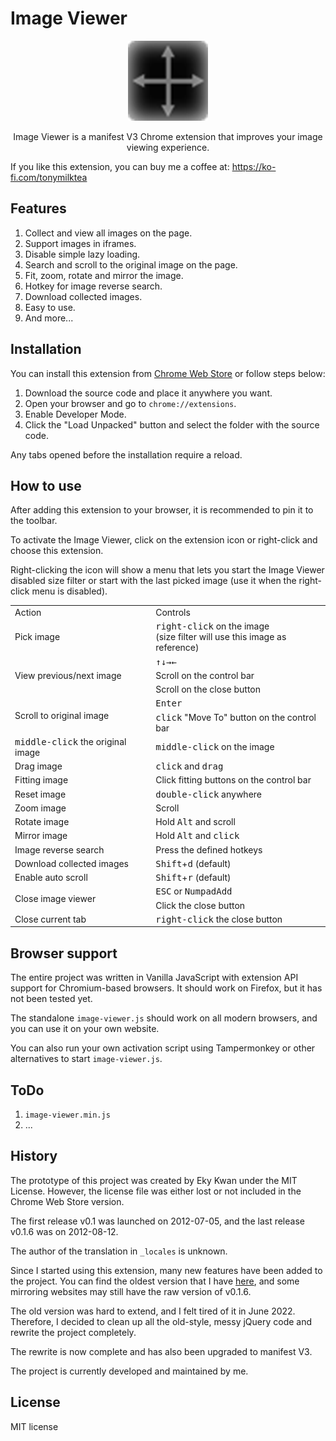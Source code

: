 # Image Viewer

<p align="center"><img src="icon/icon128.png"></p>
<p align="center">Image Viewer is a manifest V3 Chrome extension that  improves your image viewing experience.</p>

If you like this extension, you can buy me a coffee at:
https://ko-fi.com/tonymilktea

## Features

1. Collect and view all images on the page.
2. Support images in iframes.
3. Disable simple lazy loading.
4. Search and scroll to the original image on the page.
5. Fit, zoom, rotate and mirror the image.
6. Hotkey for image reverse search.
7. Download collected images.
8. Easy to use.
9. And more...

## Installation

You can install this extension from [Chrome Web Store](https://chrome.google.com/webstore/detail/image-viewer/ghdcoodfcolpdebbdhbgkbodbjololfl) or follow steps below:

1. Download the source code and place it anywhere you want.
2. Open your browser and go to `chrome://extensions`.
3. Enable Developer Mode.
4. Click the "Load Unpacked" button and select the folder with the source code.

Any tabs opened before the installation require a reload.

## How to use

After adding this extension to your browser, it is recommended to pin it to the toolbar.

To activate the Image Viewer, click on the extension icon or right-click and choose this extension.

Right-clicking the icon will show a menu that lets you start the Image Viewer disabled size filter or start with the last picked image (use it when the right-click menu is disabled).

<table>
  <tr>
    <td>Action</td>
    <td>Controls</td>
  </tr>
  <tr>
    <td>Pick image</td>
    <td><kbd>right-click</kbd> on the image<br>(size filter will use this image as reference)</td>
  </tr>
  <tr>
    <td rowspan="3">View previous/next image</td>
    <td><kbd>↑</kbd><kbd>↓</kbd><kbd>→</kbd><kbd>←</kbd></td>
  </tr>
  <tr>
    <td>Scroll on the control bar</td>
  </tr>
  <tr>
    <td>Scroll on the close button</td>
  </tr>
  <tr>
    <td rowspan="2">Scroll to original image</td>
    <td><kbd>Enter</kbd></td>
  </tr>
  <tr>
    <td><kbd>click</kbd> "Move To" button on the control bar</td>
  </tr>
  <tr>
    <td><kbd>middle-click</kbd> the original image</td>
    <td><kbd>middle-click</kbd> on the image</td>
  </tr>
  <tr>
    <td>Drag image</td>
    <td><kbd>click</kbd> and <kbd>drag</kbd></td>
  </tr>
  <tr>
    <td>Fitting image</td>
    <td>Click fitting buttons on the control bar</td>
  </tr>
  <tr>
    <td>Reset image</td>
    <td><kbd>double-click</kbd> anywhere</td>
  </tr>
  <tr>
    <td>Zoom image</td>
    <td>Scroll</td>
  </tr>
  <tr>
    <td>Rotate image</td>
    <td>Hold <kbd>Alt</kbd> and scroll</td>
  </tr>
  <tr>
    <td>Mirror image</td>
    <td>Hold <kbd>Alt</kbd> and <kbd>click</kbd></td>
  </tr>
  <tr>
    <td>Image reverse search</td>
    <td>Press the defined hotkeys</td>
  </tr>
  <tr>
    <td>Download collected images</td>
    <td><kbd>Shift</kbd>+<kbd>d</kbd> (default)</td>
  </tr>
  <tr>
    <td>Enable auto scroll</td>
    <td><kbd>Shift</kbd>+<kbd>r</kbd> (default)</td>
  </tr>
  <tr>
    <td rowspan="2">Close image viewer</td>
    <td><kbd>ESC</kbd> or <kbd>NumpadAdd</kbd></td>
  </tr>
  <tr>
    <td>Click the close button</td>
  </tr>
  <tr>
    <td>Close current tab</td>
    <td><kbd>right-click</kbd> the close button</td>
  </tr>
</table>

## Browser support

The entire project was written in Vanilla JavaScript with extension API support for Chromium-based browsers. It should work on Firefox, but it has not been tested yet.

The standalone `image-viewer.js` should work on all modern browsers, and you can use it on your own website.

You can also run your own activation script using Tampermonkey or other alternatives to start `image-viewer.js`.

## ToDo

1. `image-viewer.min.js`
2. ...

## History

The prototype of this project was created by Eky Kwan under the MIT License. However, the license file was either lost or not included in the Chrome Web Store version.

The first release v0.1 was launched on 2012-07-05, and the last release v0.1.6 was on 2012-08-12.

The author of the translation in `_locales` is unknown.

Since I started using this extension, many new features have been added to the project. You can find the oldest version that I have [here](https://github.com/hospotho/Image-Viewer-backup), and some mirroring websites may still have the raw version of v0.1.6.

The old version was hard to extend, and I felt tired of it in June 2022. Therefore, I decided to clean up all the old-style, messy jQuery code and rewrite the project completely.

The rewrite is now complete and has also been upgraded to manifest V3.

The project is currently developed and maintained by me.

## License

MIT license